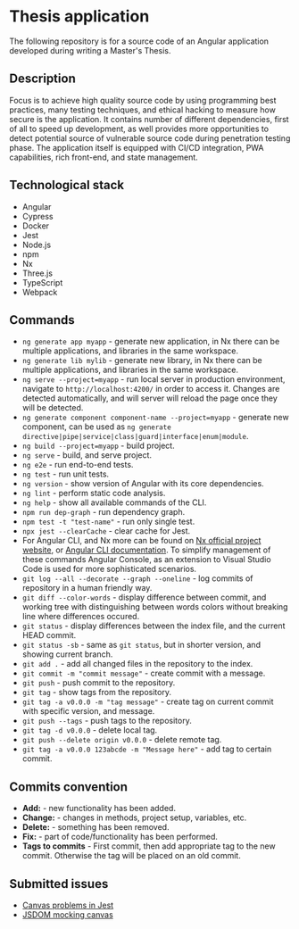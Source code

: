 # Thesis application

The following repository is for a source code of an Angular application developed during writing a Master's Thesis.

## Description

Focus is to achieve high quality source code by using programming best practices, many testing techniques, and ethical hacking to measure how secure is the application. It contains number of different dependencies, first of all to speed up development, as well provides more opportunities to detect potential source of vulnerable source code during penetration testing phase. The application itself is equipped with CI/CD integration, PWA capabilities, rich front-end,  and state management.

## Technological stack

+ Angular
+ Cypress
+ Docker
+ Jest
+ Node.js
+ npm
+ Nx
+ Three.js
+ TypeScript
+ Webpack
<!--
TODO: Add this if brief would be build
+ NgRx/RxJS
-->

## Commands

+ `ng generate app myapp` - generate new application, in Nx there can be multiple applications, and libraries in the same workspace.
+ `ng generate lib mylib` - generate new library, in Nx there can be multiple applications, and libraries in the same workspace.
+ `ng serve --project=myapp` - run local server in production environment, navigate to `http://localhost:4200/` in order to access it. Changes are detected automatically, and will server will reload the page once they will be detected.
+ `ng generate component component-name --project=myapp` - generate new component, can be used as `ng generate directive|pipe|service|class|guard|interface|enum|module`.
+ `ng build --project=myapp` - build project.
+ `ng serve` - build, and serve project.
+ `ng e2e` - run end-to-end tests.
+ `ng test` - run unit tests.
+ `ng version` - show version of Angular with its core dependencies.
+ `ng lint` - perform static code analysis.
+ `ng help` - show all available commands of the CLI.
+ `npm run dep-graph` - run dependency graph.
+ `npm test -t "test-name"` - run only single test.
+ `npx jest --clearCache` - clear cache for Jest.
+ For Angular CLI, and Nx more can be found on [Nx official project website](https://nrwl.io/nx/guide-nx-workspace), or [Angular CLI documentation](https://angular.io/cli). To simplify management of these commands Angular Console, as an extension to Visual Studio Code is used for more sophisticated scenarios.
+ `git log --all --decorate --graph --oneline` - log commits of repository in a human friendly way.
+ `git diff --color-words` - display difference between commit, and working tree with distinguishing between words colors without breaking line where differences occured.
+ `git status` - display differences between the index file, and the current HEAD commit.
+ `git status -sb` - same as `git status`, but in shorter version, and showing current branch.
+ `git add .` - add all changed files in the repository to the index.
+ `git commit -m "commit message"` - create commit with a message.
+ `git push` - push commit to the repository.
+ `git tag` - show tags from the repository.
+ `git tag -a v0.0.0 -m "tag message"` - create tag on current commit with specific version, and message.
+ `git push --tags` - push tags to the repository.
+ `git tag -d v0.0.0` - delete local tag.
+ `git push --delete origin v0.0.0` - delete remote tag.
+ `git tag -a v0.0.0 123abcde -m "Message here"` - add tag to certain commit.


## Commits convention

+ **Add:** - new functionality has been added.
+ **Change:** - changes in methods, project setup, variables, etc.
+ **Delete:** - something has been removed.
+ **Fix:** - part of code/functionality has been performed.
+ **Tags to commits** - First commit, then add appropriate tag to the new commit. Otherwise the tag will be placed on an old commit.

## Submitted issues

+ [Canvas problems in Jest](https://github.com/hustcc/jest-canvas-mock/issues/2#issuecomment-468600415)
+ [JSDOM mocking canvas](https://github.com/jsdom/jsdom/issues/1782#issuecomment-468602403)
